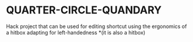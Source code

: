 # QUARTER-CIRCLE-QUANDARY
Hack project that can be used for editing shortcut using the ergonomics of a hitbox adapting for left-handedness *(it is also a hitbox)
